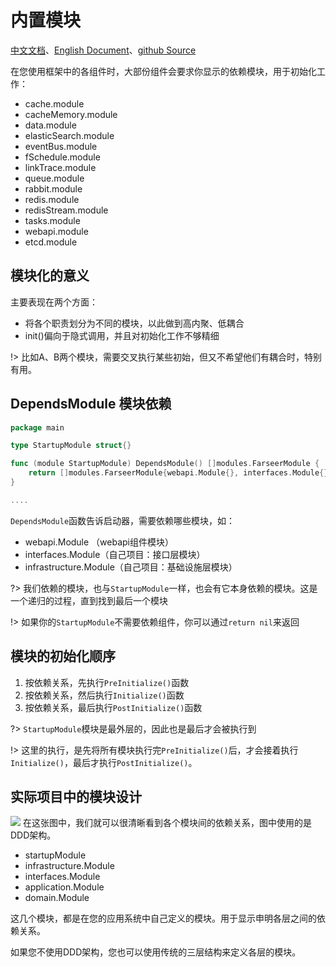 # 内置模块
[中文文档](https://farseer-go.github.io/doc/)、[English Document](https://farseer-go.github.io/doc/#/en-us/)、[github Source](https://github.com/farseer-go/fs)

在您使用框架中的各组件时，大部份组件会要求你显示的依赖模块，用于初始化工作：

- cache.module
- cacheMemory.module
- data.module
- elasticSearch.module
- eventBus.module
- fSchedule.module
- linkTrace.module
- queue.module
- rabbit.module
- redis.module
- redisStream.module
- tasks.module
- webapi.module
- etcd.module

## 模块化的意义

主要表现在两个方面：

- 将各个职责划分为不同的模块，以此做到高内聚、低耦合
- init()偏向于隐式调用，并且对初始化工作不够精细

!> 比如A、B两个模块，需要交叉执行某些初始，但又不希望他们有耦合时，特别有用。

## DependsModule 模块依赖

```go
package main

type StartupModule struct{}

func (module StartupModule) DependsModule() []modules.FarseerModule {
	return []modules.FarseerModule{webapi.Module{}, interfaces.Module{}, infrastructure.Module{}}
}

....
```

`DependsModule`函数告诉启动器，需要依赖哪些模块，如：

- webapi.Module （webapi组件模块）
- interfaces.Module（自己项目：接口层模块）
- infrastructure.Module（自己项目：基础设施层模块）

?> 我们依赖的模块，也与`StartupModule`一样，也会有它本身依赖的模块。这是一个递归的过程，直到找到最后一个模块

!> 如果你的`StartupModule`不需要依赖组件，你可以通过`return nil`来返回

## 模块的初始化顺序

1. 按依赖关系，先执行`PreInitialize()`函数
2. 按依赖关系，然后执行`Initialize()`函数
3. 按依赖关系，最后执行`PostInitialize()`函数

?> `StartupModule`模块是最外层的，因此也是最后才会被执行到

!> 这里的执行，是先将所有模块执行完`PreInitialize()`后，才会接着执行`Initialize()`，最后才执行`PostInitialize()`。

## 实际项目中的模块设计

![](https://farseer-go.github.io/doc/images/farseer-go.png)
在这张图中，我们就可以很清晰看到各个模块间的依赖关系，图中使用的是DDD架构。

- startupModule
- infrastructure.Module
- interfaces.Module
- application.Module
- domain.Module

这几个模块，都是在您的应用系统中自己定义的模块。用于显示申明各层之间的依赖关系。

如果您不使用DDD架构，您也可以使用传统的三层结构来定义各层的模块。
